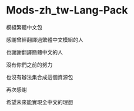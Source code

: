 # Mods-zh_tw-Lang-Pack
模組繁體中文包

感謝曾經翻譯過繁體中文模組的人

也謝謝翻譯簡體中文的人

沒有你們之前的努力

也沒有辦法集合成這個資源包

再次感謝

希望未來能實現全中文的理想
